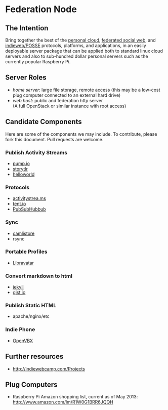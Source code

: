 Federation Node
===============
             
The Intention
-------------
Bring together the best of the [personal cloud](https://github.com/airships/zephyr/wiki/Personal-Clouds), 
[federated social web](http://en.wikipedia.org/wiki/Distributed_social_network), 
and [indieweb/POSSE](http://indiewebcamp.com/POSSE) protocols, platforms, and applications, 
in an easily deployable server package that can be applied both to standard linux cloud servers 
and also to sub-hundred dollar personal servers such as the currently popular Raspberry Pi.

Server Roles
------------
- _home server_: large file storage, remote access 
  (this may be a low-cost plug computer connected to an external hard drive)
- _web host_: public and federation http server                            
  (A full OpenStack or similar instance with root access)
                               
Candidate Components
--------------------
Here are some of the components we may include.
To contribute, please fork this document.
Pull requests are welcome.

### Publish Activity Streams
- [pump.io](http://pump.io/)
- [storytlr](https://github.com/storytlr/storytlr)
- [helloworld](https://github.com/mimecuvalo/helloworld)

### Protocols
- [activitystrea.ms](http://activitystrea.ms/)
- [tent.io](https://tent.io/)
- [PubSubHubbub](https://code.google.com/p/pubsubhubbub/)

### Sync
- [camlistore](http://camlistore.org/)
- rsync        
    
### Portable Profiles
- [Libravatar](https://www.libravatar.org/)

### Convert markdown to html
- [jekyll](http://jekyllrb.com/)
- [gist.io](https://github.com/idan/gistio)

### Publish Static HTML
- apache/nginx/etc

### Indie Phone
- [OpenVBX](http://www.openvbx.org/)

Further resources
-----------------
- <http://indiewebcamp.com/Projects> 

Plug Computers
--------------
- Raspberry Pi Amazon shopping list, current as of May 2013: <http://www.amazon.com/lm/R1W0G1BRR6JQQH>
